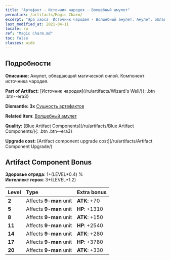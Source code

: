 ```yaml
---
title: "Артефакт - Источник чародея - Волшебный амулет"
permalink: /artifacts/Magic Charm/
excerpt: "Эра хаоса  Источник чародея - Волшебный амулет. Амулет, обладающий магической силой. Компонент источника чародея."
last_modified_at: 2021-04-11
locale: ru
ref: "Magic Charm.md"
toc: false
classes: wide
---
```




## Подробности

 **Описание:** Амулет, обладающий магической силой. Компонент источника чародея.

 **Part of Artifact:** [Источник чародея](/ru/artifacts/Wizard's Well/){: .btn .btn--era3}

 **Dismantle: 3x** [Сущность артефактов](/ru/Items/con_905/)

 **Related Item**: [Волшебный амулет](/ru/Items/art_113/)

 **Quality:** [Blue Artifact Components](/ru/artifacts/Blue Artifact Components/){: .btn .btn--era3}

 **Upgrade cost:** [Artifact component upgrade cost](/ru/artifacts/Artifact Component Upgrade/)

## Artifact Component Bonus

  **Здоровье отряда**: 1+(LEVEL\*0.4) %<br/>**Интеллект героя**: 3+(LEVEL\*1.2)

  |  Level  | Type |    Extra bonus  | 
  |:--------|:-----|:----------------| 
  | **2** | Affects **9-man** unit | **ATK**: +70 | 
  | **5** | Affects **9-man** unit | **HP**: +1310 | 
  | **8** | Affects **9-man** unit | **ATK**: +150 | 
  | **11** | Affects **9-man** unit | **HP**: +2540 | 
  | **14** | Affects **9-man** unit | **ATK**: +280 | 
  | **17** | Affects **9-man** unit | **HP**: +3780 | 
  | **20** | Affects **9-man** unit | **ATK**: +330 | 
